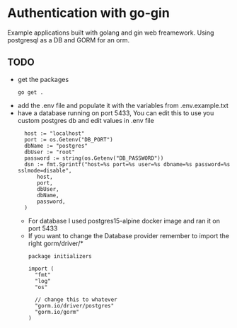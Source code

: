 # Authentication with go-gin
Example applications built with golang and gin web freamework. Using postgresql as a DB and GORM for an orm.

## TODO
* get the packages
  ```
  go get .
  ```
* add the .env file and populate it with the variables from .env.example.txt
* have a database running on port 5433, You can edit this to use you custom postgres db and edit values in .env file
  ```
	host := "localhost"
	port := os.Getenv("DB_PORT")
	dbName := "postgres"
	dbUser := "root"
	password := string(os.Getenv("DB_PASSWORD"))
	dsn := fmt.Sprintf("host=%s port=%s user=%s dbname=%s password=%s sslmode=disable",
		host,
		port,
		dbUser,
		dbName,
		password,
	)
  ```
  - For database I used postgres15-alpine docker image and ran it on port 5433
  - If you want to change the Database provider remember to import the right gorm/driver/*
    ```
    package initializers

    import (
      "fmt"
      "log"
      "os"
    
      // change this to whatever
      "gorm.io/driver/postgres"
      "gorm.io/gorm"
    )
    ```
